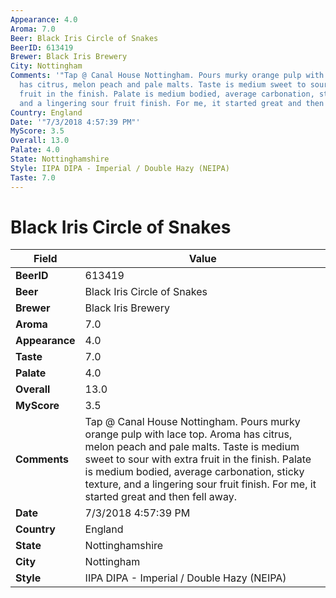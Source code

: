 ```yaml
---
Appearance: 4.0
Aroma: 7.0
Beer: Black Iris Circle of Snakes
BeerID: 613419
Brewer: Black Iris Brewery
City: Nottingham
Comments: '"Tap @ Canal House Nottingham. Pours murky orange pulp with lace top. Aroma
  has citrus, melon peach and pale malts. Taste is medium sweet to sour with extra
  fruit in the finish. Palate is medium bodied, average carbonation, sticky texture,
  and a lingering sour fruit finish. For me, it started great and then fell away."'
Country: England
Date: '"7/3/2018 4:57:39 PM"'
MyScore: 3.5
Overall: 13.0
Palate: 4.0
State: Nottinghamshire
Style: IIPA DIPA - Imperial / Double Hazy (NEIPA)
Taste: 7.0
---
```


# Black Iris Circle of Snakes

| Field         | Value |
|---------------|-------|
| **BeerID** | 613419 |
| **Beer** | Black Iris Circle of Snakes |
| **Brewer** | Black Iris Brewery |
| **Aroma** | 7.0 |
| **Appearance** | 4.0 |
| **Taste** | 7.0 |
| **Palate** | 4.0 |
| **Overall** | 13.0 |
| **MyScore** | 3.5 |
| **Comments** | Tap @ Canal House Nottingham. Pours murky orange pulp with lace top. Aroma has citrus, melon peach and pale malts. Taste is medium sweet to sour with extra fruit in the finish. Palate is medium bodied, average carbonation, sticky texture, and a lingering sour fruit finish. For me, it started great and then fell away. |
| **Date** | 7/3/2018 4:57:39 PM |
| **Country** | England |
| **State** | Nottinghamshire |
| **City** | Nottingham |
| **Style** | IIPA DIPA - Imperial / Double Hazy (NEIPA) |
